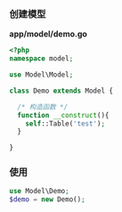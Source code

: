 ### 创建模型
**app/model/demo.go**
```php
<?php
namespace model;

use Model\Model;

class Demo extends Model {

  /* 构造函数 */
  function __construct(){
    self::Table('test');
  }

}
```

### 使用
```php
use Model\Demo;
$demo = new Demo();
```
